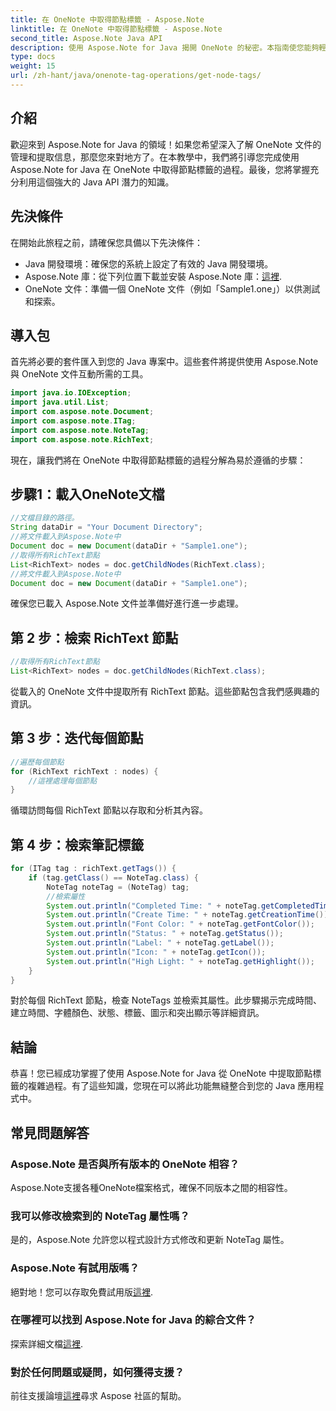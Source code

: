 ```yaml
---
title: 在 OneNote 中取得節點標籤 - Aspose.Note
linktitle: 在 OneNote 中取得節點標籤 - Aspose.Note
second_title: Aspose.Note Java API
description: 使用 Aspose.Note for Java 揭開 OneNote 的秘密。本指南使您能夠輕鬆提取節點標籤。深入了解文件操作的未來！
type: docs
weight: 15
url: /zh-hant/java/onenote-tag-operations/get-node-tags/
---
```

## 介紹
歡迎來到 Aspose.Note for Java 的領域！如果您希望深入了解 OneNote 文件的管理和提取信息，那麼您來對地方了。在本教學中，我們將引導您完成使用 Aspose.Note for Java 在 OneNote 中取得節點標籤的過程。最後，您將掌握充分利用這個強大的 Java API 潛力的知識。
## 先決條件
在開始此旅程之前，請確保您具備以下先決條件：
- Java 開發環境：確保您的系統上設定了有效的 Java 開發環境。
-  Aspose.Note 庫：從下列位置下載並安裝 Aspose.Note 庫：[這裡](https://releases.aspose.com/note/java/).
- OneNote 文件：準備一個 OneNote 文件（例如「Sample1.one」）以供測試和探索。
## 導入包
首先將必要的套件匯入到您的 Java 專案中。這些套件將提供使用 Aspose.Note 與 OneNote 文件互動所需的工具。
```java
import java.io.IOException;
import java.util.List;
import com.aspose.note.Document;
import com.aspose.note.ITag;
import com.aspose.note.NoteTag;
import com.aspose.note.RichText;
```
現在，讓我們將在 OneNote 中取得節點標籤的過程分解為易於遵循的步驟：
## 步驟1：載入OneNote文檔
```java
//文檔目錄的路徑。
String dataDir = "Your Document Directory";
//將文件載入到Aspose.Note中
Document doc = new Document(dataDir + "Sample1.one");
//取得所有RichText節點
List<RichText> nodes = doc.getChildNodes(RichText.class);
//將文件載入到Aspose.Note中
Document doc = new Document(dataDir + "Sample1.one");
```
確保您已載入 Aspose.Note 文件並準備好進行進一步處理。
## 第 2 步：檢索 RichText 節點
```java
//取得所有RichText節點
List<RichText> nodes = doc.getChildNodes(RichText.class);
```
從載入的 OneNote 文件中提取所有 RichText 節點。這些節點包含我們感興趣的資訊。
## 第 3 步：迭代每個節點
```java
//遍歷每個節點
for (RichText richText : nodes) {
    //這裡處理每個節點
}
```
循環訪問每個 RichText 節點以存取和分析其內容。
## 第 4 步：檢索筆記標籤
```java
for (ITag tag : richText.getTags()) {
    if (tag.getClass() == NoteTag.class) {
        NoteTag noteTag = (NoteTag) tag;
        //檢索屬性
        System.out.println("Completed Time: " + noteTag.getCompletedTime());
        System.out.println("Create Time: " + noteTag.getCreationTime());
        System.out.println("Font Color: " + noteTag.getFontColor());
        System.out.println("Status: " + noteTag.getStatus());
        System.out.println("Label: " + noteTag.getLabel());
        System.out.println("Icon: " + noteTag.getIcon());
        System.out.println("High Light: " + noteTag.getHighlight());
    }
}
```
對於每個 RichText 節點，檢查 NoteTags 並檢索其屬性。此步驟揭示完成時間、建立時間、字體顏色、狀態、標籤、圖示和突出顯示等詳細資訊。
## 結論
恭喜！您已經成功掌握了使用 Aspose.Note for Java 從 OneNote 中提取節點標籤的複雜過程。有了這些知識，您現在可以將此功能無縫整合到您的 Java 應用程式中。
## 常見問題解答
### Aspose.Note 是否與所有版本的 OneNote 相容？
Aspose.Note支援各種OneNote檔案格式，確保不同版本之間的相容性。
### 我可以修改檢索到的 NoteTag 屬性嗎？
是的，Aspose.Note 允許您以程式設計方式修改和更新 NoteTag 屬性。
### Aspose.Note 有試用版嗎？
絕對地！您可以存取免費試用版[這裡](https://releases.aspose.com/).
### 在哪裡可以找到 Aspose.Note for Java 的綜合文件？
探索詳細文檔[這裡](https://reference.aspose.com/note/java/).
### 對於任何問題或疑問，如何獲得支援？
前往支援論壇[這裡](https://forum.aspose.com/c/note/28)尋求 Aspose 社區的幫助。